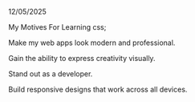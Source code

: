 12/05/2025

My Motives For Learning css;

Make my web apps look modern and professional.

Gain the ability to express creativity visually.

Stand out as a developer.

Build responsive designs that work across all devices.
